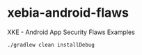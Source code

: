 xebia-android-flaws
===================

XKE - Android App Security Flaws Examples

```bash
./gradlew clean installDebug
```

